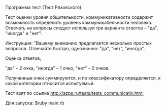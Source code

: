 Программа тест (Тест Ряховского)

Тест оценки уровня общительности, коммуникативности содержит возможность определить уровень коммуникабельности человека.
Отвечать на вопросы следует используя три варианта ответов – "да", "иногда" и "нет".

Инструкция: "Вашему вниманию предлагается несколько простых вопросов. Отвечайте быстро, однозначно: "да", "нет", "иногда".

Оценка ответов;

"да" – 2 очка, "иногда" – 1 очко, "нет" – 0 очков.

Полученные очки суммируются, и по классификатору определяется, к какой категории относится испытуемый.

Тест взят по ссылке http://azps.ru/tests/tests_communicativ.html

Для запуска:
$ruby main.rb
